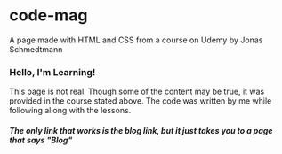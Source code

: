 # code-mag
A page made with HTML and CSS from a course on Udemy by Jonas Schmedtmann

### Hello, I'm Learning!
This page is not real. Though some of the content may be true, it was provided in the course stated above. 
The code was written by me while following allong with the lessons.

##### The only link that works is the blog link, but it just takes you to a page that says "Blog"


